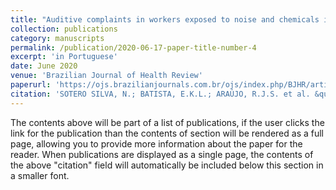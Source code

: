 ```yaml
---
title: "Auditive complaints in workers exposed to noise and chemicals in footwear industry"
collection: publications
category: manuscripts
permalink: /publication/2020-06-17-paper-title-number-4
excerpt: 'in Portuguese'
date: June 2020
venue: 'Brazilian Journal of Health Review'
paperurl: 'https://ojs.brazilianjournals.com.br/ojs/index.php/BJHR/article/view/11822'
citation: 'SOTERO SILVA, N.; BATISTA, E.K.L.; ARAÚJO, R.J.S. et al. &quot;Auditive complaints in workers exposed to noise and chemicals in footwear industry.&quot; <i>Brazilian Journal of Health Review</i>, [S. l.], v. 3, n. 3, p. 6488–6501, 2020. DOI: 10.34119/bjhrv3n3-197.'
---
```


The contents above will be part of a list of publications, if the user clicks the link for the publication than the contents of section will be rendered as a full page, allowing you to provide more information about the paper for the reader. When publications are displayed as a single page, the contents of the above "citation" field will automatically be included below this section in a smaller font.

